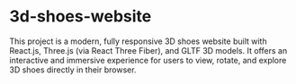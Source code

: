 # 3d-shoes-website
This project is a modern, fully responsive 3D shoes website built with React.js, Three.js (via React Three Fiber), and GLTF 3D models. It offers an interactive and immersive experience for users to view, rotate, and explore 3D shoes directly in their browser.

